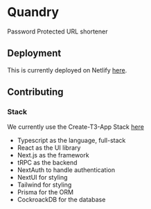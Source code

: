 # Quandry
Password Protected URL shortener
## Deployment
This is currently deployed on Netlify [here](https://dapper-snickerdoodle-33aacf.netlify.app). 
## Contributing
### Stack
We currently use the Create-T3-App Stack [here](https://create.t3.gg/)
- Typescript as the language, full-stack
- React as the UI library
- Next.js as the framework
- tRPC as the backend
- NextAuth to handle authentication
- NextUI for styling
- Tailwind for styling
- Prisma for the ORM
- CockroackDB for the database
